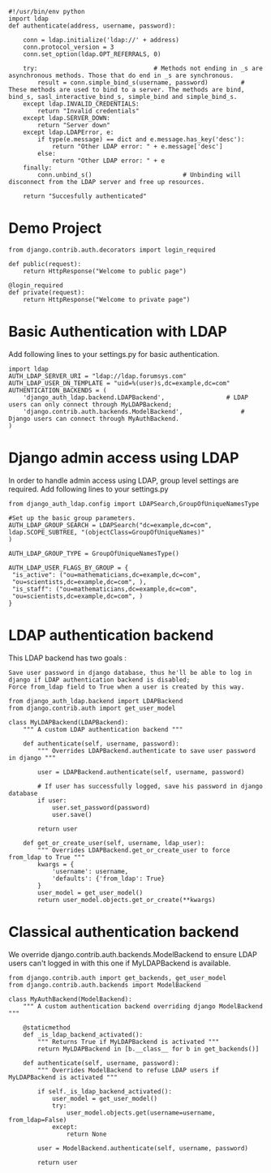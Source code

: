 ```
#!/usr/bin/env python
import ldap
def authenticate(address, username, password):

    conn = ldap.initialize('ldap://' + address)
    conn.protocol_version = 3
    conn.set_option(ldap.OPT_REFERRALS, 0)

    try:								# Methods not ending in _s are asynchronous methods. Those that do end in _s are synchronous.
        result = conn.simple_bind_s(username, password)			# These methods are used to bind to a server. The methods are bind, bind_s, sasl_interactive_bind_s, simple_bind and simple_bind_s.
    except ldap.INVALID_CREDENTIALS:
        return "Invalid credentials"
    except ldap.SERVER_DOWN:
        return "Server down"
    except ldap.LDAPError, e:
        if type(e.message) == dict and e.message.has_key('desc'):
            return "Other LDAP error: " + e.message['desc']
        else: 
            return "Other LDAP error: " + e
    finally:
        conn.unbind_s()							# Unbinding will disconnect from the LDAP server and free up resources. 

    return "Succesfully authenticated"
```

# Demo Project

```
from django.contrib.auth.decorators import login_required
 
def public(request):
    return HttpResponse("Welcome to public page")
 
@login_required
def private(request):
    return HttpResponse("Welcome to private page")
```

# Basic Authentication with LDAP

Add following lines to your settings.py for basic authentication.

```
import ldap
AUTH_LDAP_SERVER_URI = "ldap://ldap.forumsys.com"
AUTH_LDAP_USER_DN_TEMPLATE = "uid=%(user)s,dc=example,dc=com"
AUTHENTICATION_BACKENDS = (
    'django_auth_ldap.backend.LDAPBackend',					# LDAP users can only connect through MyLDAPBackend;
    'django.contrib.auth.backends.ModelBackend',				# Django users can connect through MyAuthBackend.
)
```

# Django admin access using LDAP

In order to handle admin access using LDAP, group level settings are required. Add following lines to your settings.py

```
from django_auth_ldap.config import LDAPSearch,GroupOfUniqueNamesType
 
#Set up the basic group parameters.
AUTH_LDAP_GROUP_SEARCH = LDAPSearch("dc=example,dc=com",
ldap.SCOPE_SUBTREE, "(objectClass=GroupOfUniqueNames)"
)
 
AUTH_LDAP_GROUP_TYPE = GroupOfUniqueNamesType()
 
AUTH_LDAP_USER_FLAGS_BY_GROUP = {
 "is_active": ("ou=mathematicians,dc=example,dc=com",
 "ou=scientists,dc=example,dc=com", ),
 "is_staff": ("ou=mathematicians,dc=example,dc=com",
 "ou=scientists,dc=example,dc=com", )
}
```


# LDAP authentication backend
This LDAP backend has two goals :

	Save user password in django database, thus he'll be able to log in django if LDAP authentication backend is disabled;
	Force from_ldap field to True when a user is created by this way.
```
from django_auth_ldap.backend import LDAPBackend
from django.contrib.auth import get_user_model

class MyLDAPBackend(LDAPBackend):
    """ A custom LDAP authentication backend """

    def authenticate(self, username, password):
        """ Overrides LDAPBackend.authenticate to save user password in django """

        user = LDAPBackend.authenticate(self, username, password)

        # If user has successfully logged, save his password in django database
        if user:
            user.set_password(password)
            user.save()

        return user

    def get_or_create_user(self, username, ldap_user):
        """ Overrides LDAPBackend.get_or_create_user to force from_ldap to True """
        kwargs = {
            'username': username,
            'defaults': {'from_ldap': True}
        }
        user_model = get_user_model()
        return user_model.objects.get_or_create(**kwargs)
```

# Classical authentication backend
We override django.contrib.auth.backends.ModelBackend to ensure LDAP users can't logged in with this one if MyLDAPBackend is available.

```
from django.contrib.auth import get_backends, get_user_model
from django.contrib.auth.backends import ModelBackend

class MyAuthBackend(ModelBackend):
    """ A custom authentication backend overriding django ModelBackend """

    @staticmethod
    def _is_ldap_backend_activated():
        """ Returns True if MyLDAPBackend is activated """
        return MyLDAPBackend in [b.__class__ for b in get_backends()]

    def authenticate(self, username, password):
        """ Overrides ModelBackend to refuse LDAP users if MyLDAPBackend is activated """

        if self._is_ldap_backend_activated():
            user_model = get_user_model()
            try:
                user_model.objects.get(username=username, from_ldap=False)
            except:
                return None

        user = ModelBackend.authenticate(self, username, password)

        return user
```

